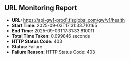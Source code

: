 ## URL Monitoring Report

- **URL:** https://api-gw1-prod1.fisglobal.com/gw/v1/health
- **Start Time:** 2025-09-03T17:31:33.710165
- **End Time:** 2025-09-03T17:31:33.810011
- **Total Time Taken:** 0.099846 seconds
- **HTTP Status Code:** 403
- **Status:** Failure
- **Failure Reason:** HTTP Status Code: 403
